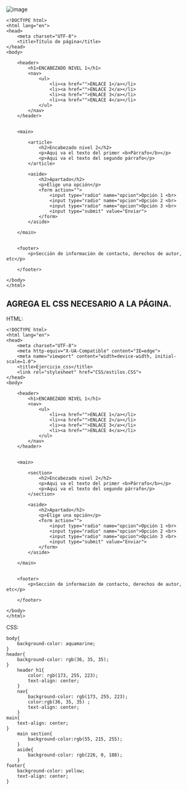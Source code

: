 ![image](https://user-images.githubusercontent.com/91554777/165175601-f95d8714-091a-4687-a21b-70a75beae3ea.png)

    <!DOCTYPE html>
    <html lang="en">
    <head>
        <meta charset="UTF-8">
        <title>Título de página</title>
    </head>
    <body>

        <header>
            <h1>ENCABEZADO NIVEL 1</h1>
            <nav>
                <ul>
                    <li><a href="">ENLACE 1</a></li>
                    <li><a href="">ENLACE 2</a></li>
                    <li><a href="">ENLACE 3</a></li>
                    <li><a href="">ENLACE 4</a></li>
                </ul>
            </nav>
        </header>


        <main>

            <article>
                <h2>Encabezado nivel 2</h2>
                <p>Aqui va el texto del primer <b>Párrafo</b></p>
                <p>Aqui va el texto del segundo párrafo</p>
            </article>

            <aside>
                <h2>Apartado</h2>
                <p>Elige una opción</p>
                <form action="">
                    <input type="radio" name="opcion">Opción 1 <br>
                    <input type="radio" name="opcion">Opción 2 <br>
                    <input type="radio" name="opcion">Opción 3 <br>
                    <input type="submit" value="Enviar">
                </form>
            </aside>

        </main>


        <footer>
            <p>Sección de información de contacto, derechos de autor, etc</p>

        </footer>

    </body>
    </html>


## AGREGA EL CSS NECESARIO A LA PÁGINA.

HTML:

    <!DOCTYPE html>
    <html lang="en">
    <head>
        <meta charset="UTF-8">
        <meta http-equiv="X-UA-Compatible" content="IE=edge">
        <meta name="viewport" content="width=device-width, initial-scale=1.0">
        <title>Ejercicio_css</title>
        <link rel="stylesheet" href="CSS/estilos.CSS">
    </head>
    <body>

        <header>
            <h1>ENCABEZADO NIVEL 1</h1>
            <nav>
                <ul>
                    <li><a href="">ENLACE 1</a></li>
                    <li><a href="">ENLACE 2</a></li>
                    <li><a href="">ENLACE 3</a></li>
                    <li><a href="">ENLACE 4</a></li>
                </ul>
            </nav>
        </header>


        <main>

            <section>
                <h2>Encabezado nivel 2</h2>
                <p>Aqui va el texto del primer <b>Párrafo</b></p>
                <p>Aqui va el texto del segundo párrafo</p>
            </section>

            <aside>
                <h2>Apartado</h2>
                <p>Elige una opción</p>
                <form action="">
                    <input type="radio" name="opcion">Opción 1 <br>
                    <input type="radio" name="opcion">Opción 2 <br>
                    <input type="radio" name="opcion">Opción 3 <br>
                    <input type="submit" value="Enviar">
                </form>
            </aside>

        </main>


        <footer>
            <p>Sección de información de contacto, derechos de autor, etc</p>

        </footer>

    </body>
    </html>

CSS:

    body{
        background-color: aquamarine;
    }
    header{
        background-color: rgb(36, 35, 35);
    }
        header h1{
            color: rgb(173, 255, 223);
            text-align: center;
        }
        nav{
            background-color: rgb(173, 255, 223);
            color:rgb(36, 35, 35) ;
            text-align: center;
        }
    main{
        text-align: center;
    }
        main section{
            background-color:rgb(55, 215, 255);
        }
        aside{
            background-color: rgb(226, 0, 188);
        }
    footer{
        background-color: yellow;
        text-align: center;
    }
